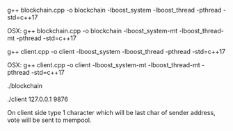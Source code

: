 g++ blockchain.cpp -o blockchain -lboost_system -lboost_thread -pthread -std=c++17

OSX: g++ blockchain.cpp -o blockchain -lboost_system-mt -lboost_thread-mt -pthread -std=c++17


g++ client.cpp -o client -lboost_system -lboost_thread -pthread -std=c++17

OSX: g++ client.cpp -o client -lboost_system-mt -lboost_thread-mt -pthread -std=c++17


./blockchain

./client 127.0.0.1 9876

On client side type 1 character which will be last char of sender address, vote will be sent to mempool.
